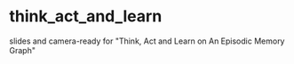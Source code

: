 # think_act_and_learn
slides and camera-ready for "Think, Act and Learn on An Episodic Memory Graph"
